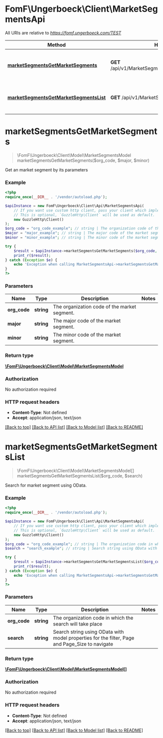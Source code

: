 # FomF\Ungerboeck\Client\MarketSegmentsApi

All URIs are relative to *https://fomf.ungerboeck.com/TEST*

Method | HTTP request | Description
------------- | ------------- | -------------
[**marketSegmentsGetMarketSegments**](MarketSegmentsApi.md#marketSegmentsGetMarketSegments) | **GET** /api/v1/MarketSegments/{OrgCode}/{Major}/{Minor} | Get an market segment by its parameters
[**marketSegmentsGetMarketSegmentsList**](MarketSegmentsApi.md#marketSegmentsGetMarketSegmentsList) | **GET** /api/v1/MarketSegments/{OrgCode} | Search for market segment using OData.


# **marketSegmentsGetMarketSegments**
> \FomF\Ungerboeck\Client\Model\MarketSegmentsModel marketSegmentsGetMarketSegments($org_code, $major, $minor)

Get an market segment by its parameters

### Example
```php
<?php
require_once(__DIR__ . '/vendor/autoload.php');

$apiInstance = new FomF\Ungerboeck\Client\Api\MarketSegmentsApi(
    // If you want use custom http client, pass your client which implements `GuzzleHttp\ClientInterface`.
    // This is optional, `GuzzleHttp\Client` will be used as default.
    new GuzzleHttp\Client()
);
$org_code = "org_code_example"; // string | The organization code of the market segment.
$major = "major_example"; // string | The major code of the market segment.
$minor = "minor_example"; // string | The minor code of the market segment.

try {
    $result = $apiInstance->marketSegmentsGetMarketSegments($org_code, $major, $minor);
    print_r($result);
} catch (Exception $e) {
    echo 'Exception when calling MarketSegmentsApi->marketSegmentsGetMarketSegments: ', $e->getMessage(), PHP_EOL;
}
?>
```

### Parameters

Name | Type | Description  | Notes
------------- | ------------- | ------------- | -------------
 **org_code** | **string**| The organization code of the market segment. |
 **major** | **string**| The major code of the market segment. |
 **minor** | **string**| The minor code of the market segment. |

### Return type

[**\FomF\Ungerboeck\Client\Model\MarketSegmentsModel**](../Model/MarketSegmentsModel.md)

### Authorization

No authorization required

### HTTP request headers

 - **Content-Type**: Not defined
 - **Accept**: application/json, text/json

[[Back to top]](#) [[Back to API list]](../../README.md#documentation-for-api-endpoints) [[Back to Model list]](../../README.md#documentation-for-models) [[Back to README]](../../README.md)

# **marketSegmentsGetMarketSegmentsList**
> \FomF\Ungerboeck\Client\Model\MarketSegmentsModel[] marketSegmentsGetMarketSegmentsList($org_code, $search)

Search for market segment using OData.

### Example
```php
<?php
require_once(__DIR__ . '/vendor/autoload.php');

$apiInstance = new FomF\Ungerboeck\Client\Api\MarketSegmentsApi(
    // If you want use custom http client, pass your client which implements `GuzzleHttp\ClientInterface`.
    // This is optional, `GuzzleHttp\Client` will be used as default.
    new GuzzleHttp\Client()
);
$org_code = "org_code_example"; // string | The organization code in which the search will take place
$search = "search_example"; // string | Search string using OData with model properties for the filter, Page and Page_Size to navigate

try {
    $result = $apiInstance->marketSegmentsGetMarketSegmentsList($org_code, $search);
    print_r($result);
} catch (Exception $e) {
    echo 'Exception when calling MarketSegmentsApi->marketSegmentsGetMarketSegmentsList: ', $e->getMessage(), PHP_EOL;
}
?>
```

### Parameters

Name | Type | Description  | Notes
------------- | ------------- | ------------- | -------------
 **org_code** | **string**| The organization code in which the search will take place |
 **search** | **string**| Search string using OData with model properties for the filter, Page and Page_Size to navigate |

### Return type

[**\FomF\Ungerboeck\Client\Model\MarketSegmentsModel[]**](../Model/MarketSegmentsModel.md)

### Authorization

No authorization required

### HTTP request headers

 - **Content-Type**: Not defined
 - **Accept**: application/json, text/json

[[Back to top]](#) [[Back to API list]](../../README.md#documentation-for-api-endpoints) [[Back to Model list]](../../README.md#documentation-for-models) [[Back to README]](../../README.md)

